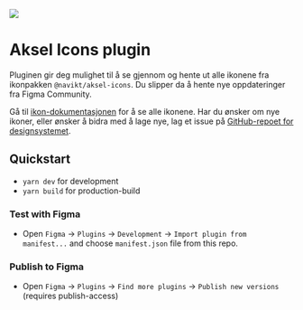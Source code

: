 ![](/src/assets/gh-cover.png)

# Aksel Icons plugin

Pluginen gir deg mulighet til å se gjennom og hente ut alle ikonene fra ikonpakken `@navikt/aksel-icons`. Du slipper da å hente nye oppdateringer fra Figma Community.

Gå til [ikon-dokumentasjonen](https://aksel.nav.no/ikoner) for å se alle ikonene.
Har du ønsker om nye ikoner, eller ønsker å bidra med å lage nye, lag et issue på [GitHub-repoet for designsystemet](https://github.com/navikt/aksel).

## Quickstart

- `yarn dev` for development
- `yarn build` for production-build

### Test with Figma

- Open `Figma` -> `Plugins` -> `Development` -> `Import plugin from manifest...` and choose `manifest.json` file from this repo.

### Publish to Figma

- Open `Figma` -> `Plugins` -> `Find more plugins` -> `Publish new versions`
  (requires publish-access)
